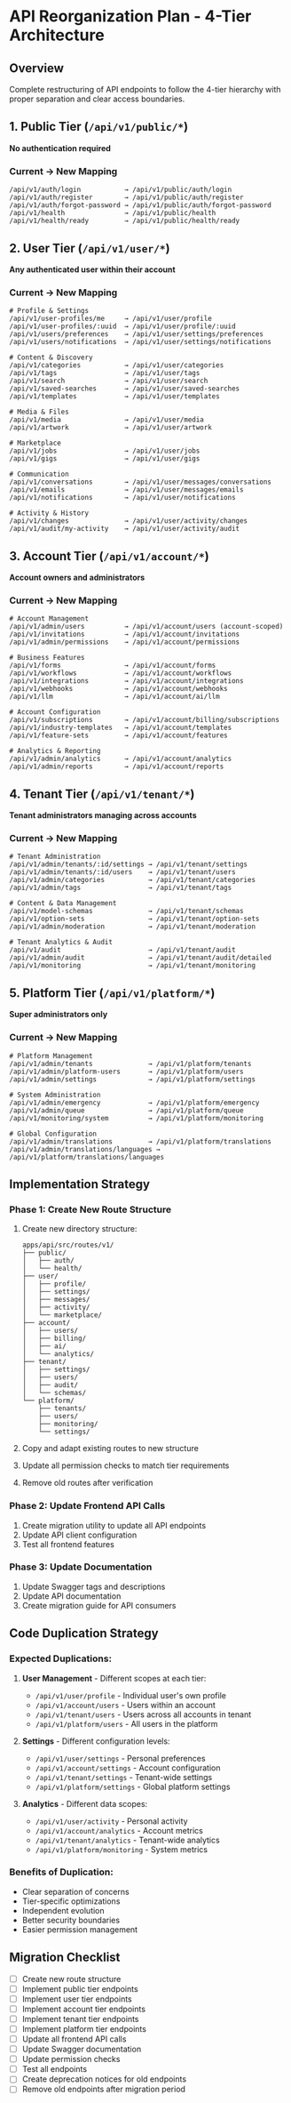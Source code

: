 # API Reorganization Plan - 4-Tier Architecture

## Overview
Complete restructuring of API endpoints to follow the 4-tier hierarchy with proper separation and clear access boundaries.

## 1. Public Tier (`/api/v1/public/*`)
**No authentication required**

### Current → New Mapping
```
/api/v1/auth/login           → /api/v1/public/auth/login
/api/v1/auth/register        → /api/v1/public/auth/register
/api/v1/auth/forgot-password → /api/v1/public/auth/forgot-password
/api/v1/health               → /api/v1/public/health
/api/v1/health/ready         → /api/v1/public/health/ready
```

## 2. User Tier (`/api/v1/user/*`)
**Any authenticated user within their account**

### Current → New Mapping
```
# Profile & Settings
/api/v1/user-profiles/me     → /api/v1/user/profile
/api/v1/user-profiles/:uuid  → /api/v1/user/profile/:uuid
/api/v1/users/preferences    → /api/v1/user/settings/preferences
/api/v1/users/notifications  → /api/v1/user/settings/notifications

# Content & Discovery
/api/v1/categories           → /api/v1/user/categories
/api/v1/tags                 → /api/v1/user/tags
/api/v1/search               → /api/v1/user/search
/api/v1/saved-searches       → /api/v1/user/saved-searches
/api/v1/templates            → /api/v1/user/templates

# Media & Files
/api/v1/media                → /api/v1/user/media
/api/v1/artwork              → /api/v1/user/artwork

# Marketplace
/api/v1/jobs                 → /api/v1/user/jobs
/api/v1/gigs                 → /api/v1/user/gigs

# Communication
/api/v1/conversations        → /api/v1/user/messages/conversations
/api/v1/emails               → /api/v1/user/messages/emails
/api/v1/notifications        → /api/v1/user/notifications

# Activity & History
/api/v1/changes              → /api/v1/user/activity/changes
/api/v1/audit/my-activity    → /api/v1/user/activity/audit
```

## 3. Account Tier (`/api/v1/account/*`)
**Account owners and administrators**

### Current → New Mapping
```
# Account Management
/api/v1/admin/users          → /api/v1/account/users (account-scoped)
/api/v1/invitations          → /api/v1/account/invitations
/api/v1/admin/permissions    → /api/v1/account/permissions

# Business Features
/api/v1/forms                → /api/v1/account/forms
/api/v1/workflows            → /api/v1/account/workflows
/api/v1/integrations         → /api/v1/account/integrations
/api/v1/webhooks             → /api/v1/account/webhooks
/api/v1/llm                  → /api/v1/account/ai/llm

# Account Configuration
/api/v1/subscriptions        → /api/v1/account/billing/subscriptions
/api/v1/industry-templates   → /api/v1/account/templates
/api/v1/feature-sets         → /api/v1/account/features

# Analytics & Reporting
/api/v1/admin/analytics      → /api/v1/account/analytics
/api/v1/admin/reports        → /api/v1/account/reports
```

## 4. Tenant Tier (`/api/v1/tenant/*`)
**Tenant administrators managing across accounts**

### Current → New Mapping
```
# Tenant Administration
/api/v1/admin/tenants/:id/settings → /api/v1/tenant/settings
/api/v1/admin/tenants/:id/users    → /api/v1/tenant/users
/api/v1/admin/categories           → /api/v1/tenant/categories
/api/v1/admin/tags                 → /api/v1/tenant/tags

# Content & Data Management
/api/v1/model-schemas              → /api/v1/tenant/schemas
/api/v1/option-sets                → /api/v1/tenant/option-sets
/api/v1/admin/moderation           → /api/v1/tenant/moderation

# Tenant Analytics & Audit
/api/v1/audit                      → /api/v1/tenant/audit
/api/v1/admin/audit                → /api/v1/tenant/audit/detailed
/api/v1/monitoring                 → /api/v1/tenant/monitoring
```

## 5. Platform Tier (`/api/v1/platform/*`)
**Super administrators only**

### Current → New Mapping
```
# Platform Management
/api/v1/admin/tenants              → /api/v1/platform/tenants
/api/v1/admin/platform-users       → /api/v1/platform/users
/api/v1/admin/settings             → /api/v1/platform/settings

# System Administration
/api/v1/admin/emergency            → /api/v1/platform/emergency
/api/v1/admin/queue                → /api/v1/platform/queue
/api/v1/monitoring/system          → /api/v1/platform/monitoring

# Global Configuration
/api/v1/admin/translations         → /api/v1/platform/translations
/api/v1/admin/translations/languages → /api/v1/platform/translations/languages
```

## Implementation Strategy

### Phase 1: Create New Route Structure
1. Create new directory structure:
   ```
   apps/api/src/routes/v1/
   ├── public/
   │   ├── auth/
   │   └── health/
   ├── user/
   │   ├── profile/
   │   ├── settings/
   │   ├── messages/
   │   ├── activity/
   │   └── marketplace/
   ├── account/
   │   ├── users/
   │   ├── billing/
   │   ├── ai/
   │   └── analytics/
   ├── tenant/
   │   ├── settings/
   │   ├── users/
   │   ├── audit/
   │   └── schemas/
   └── platform/
       ├── tenants/
       ├── users/
       ├── monitoring/
       └── settings/
   ```

2. Copy and adapt existing routes to new structure
3. Update all permission checks to match tier requirements
4. Remove old routes after verification

### Phase 2: Update Frontend API Calls
1. Create migration utility to update all API endpoints
2. Update API client configuration
3. Test all frontend features

### Phase 3: Update Documentation
1. Update Swagger tags and descriptions
2. Update API documentation
3. Create migration guide for API consumers

## Code Duplication Strategy

### Expected Duplications:
1. **User Management** - Different scopes at each tier:
   - `/api/v1/user/profile` - Individual user's own profile
   - `/api/v1/account/users` - Users within an account
   - `/api/v1/tenant/users` - Users across all accounts in tenant
   - `/api/v1/platform/users` - All users in the platform

2. **Settings** - Different configuration levels:
   - `/api/v1/user/settings` - Personal preferences
   - `/api/v1/account/settings` - Account configuration
   - `/api/v1/tenant/settings` - Tenant-wide settings
   - `/api/v1/platform/settings` - Global platform settings

3. **Analytics** - Different data scopes:
   - `/api/v1/user/activity` - Personal activity
   - `/api/v1/account/analytics` - Account metrics
   - `/api/v1/tenant/analytics` - Tenant-wide analytics
   - `/api/v1/platform/monitoring` - System metrics

### Benefits of Duplication:
- Clear separation of concerns
- Tier-specific optimizations
- Independent evolution
- Better security boundaries
- Easier permission management

## Migration Checklist

- [ ] Create new route structure
- [ ] Implement public tier endpoints
- [ ] Implement user tier endpoints
- [ ] Implement account tier endpoints
- [ ] Implement tenant tier endpoints
- [ ] Implement platform tier endpoints
- [ ] Update all frontend API calls
- [ ] Update Swagger documentation
- [ ] Update permission checks
- [ ] Test all endpoints
- [ ] Create deprecation notices for old endpoints
- [ ] Remove old endpoints after migration period